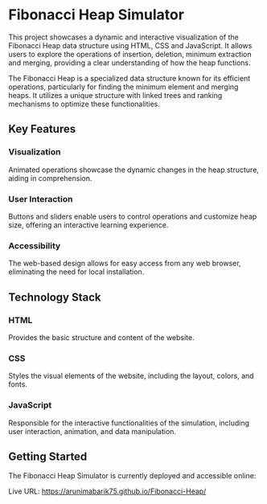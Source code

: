 # Fibonacci Heap Simulator

This project showcases a dynamic and interactive visualization of the Fibonacci Heap data structure using HTML, CSS and JavaScript. It allows users to explore the operations of insertion, deletion, minimum extraction and merging, providing a clear understanding of how the heap functions.

The Fibonacci Heap is a specialized data structure known for its efficient operations, particularly for finding the minimum element and merging heaps. It utilizes a unique structure with linked trees and ranking mechanisms to optimize these functionalities.

## Key Features

### Visualization

Animated operations showcase the dynamic changes in the heap structure, aiding in comprehension.

### User Interaction

Buttons and sliders enable users to control operations and customize heap size, offering an interactive learning experience.

### Accessibility

The web-based design allows for easy access from any web browser, eliminating the need for local installation.

## Technology Stack

### HTML

Provides the basic structure and content of the website.

### CSS

Styles the visual elements of the website, including the layout, colors, and fonts.

### JavaScript

Responsible for the interactive functionalities of the simulation, including user interaction, animation, and data manipulation.

## Getting Started

The Fibonacci Heap Simulator is currently deployed and accessible online:

Live URL: https://arunimabarik75.github.io/Fibonacci-Heap/
